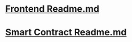 # [Frontend Readme.md](https://github.com/Xoulomon/Scanvger/tree/main/frontend#readme)

# [Smart Contract Readme.md](https://github.com/Xoulomon/Scanvger/tree/main/contract#readme)
